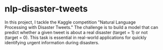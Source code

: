 # nlp-disaster-tweets
In this project, I tackle the Kaggle competition "Natural Language Processing with Disaster Tweets." The challenge is to build a model that can predict whether a given tweet is about a real disaster (target = 1) or not (target = 0). This task is essential in real-world applications for quickly identifying urgent information during disasters.
